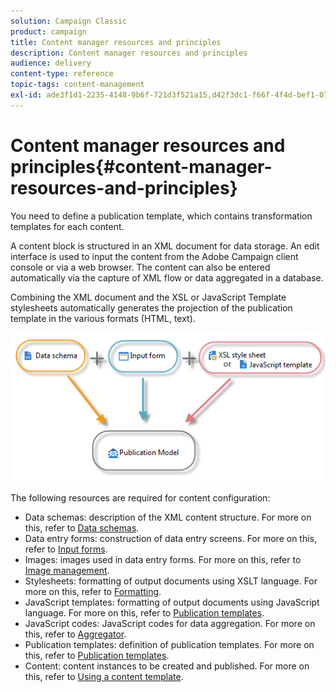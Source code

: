 ```yaml
---
solution: Campaign Classic
product: campaign
title: Content manager resources and principles
description: Content manager resources and principles
audience: delivery
content-type: reference
topic-tags: content-management
exl-id: ade3f1d1-2235-4148-9b6f-721d3f521a15,d42f3dc1-f66f-4f4d-bef1-076a27c13d8f
---
```

# Content manager resources and principles{#content-manager-resources-and-principles}

You need to define a publication template, which contains transformation templates for each content.

A content block is structured in an XML document for data storage. An edit interface is used to input the content from the Adobe Campaign client console or via a web browser. The content can also be entered automatically via the capture of XML flow or data aggregated in a database.

Combining the XML document and the XSL or JavaScript Template stylesheets automatically generates the projection of the publication template in the various formats (HTML, text).

![](assets/d_ncs_content_process.png)

The following resources are required for content configuration:

* Data schemas: description of the XML content structure. For more on this, refer to [Data schemas](../../delivery/using/data-schemas.md).
* Data entry forms: construction of data entry screens. For more on this, refer to [Input forms](../../delivery/using/input-forms.md).
* Images: images used in data entry forms. For more on this, refer to [Image management](../../delivery/using/formatting.md#image-management).
* Stylesheets: formatting of output documents using XSLT language. For more on this, refer to [Formatting](../../delivery/using/formatting.md).
* JavaScript templates: formatting of output documents using JavaScript language. For more on this, refer to [Publication templates](../../delivery/using/publication-templates.md).
* JavaScript codes: JavaScript codes for data aggregation. For more on this, refer to [Aggregator](../../delivery/using/publication-templates.md#aggregator).
* Publication templates: definition of publication templates. For more on this, refer to [Publication templates](../../delivery/using/publication-templates.md).
* Content: content instances to be created and published. For more on this, refer to [Using a content template](../../delivery/using/using-a-content-template.md).

